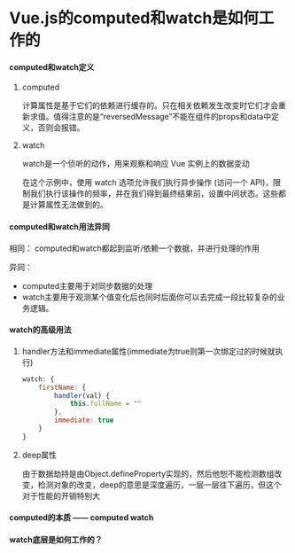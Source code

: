 # Vue.js的computed和watch是如何工作的

#### computed和watch定义

1. computed

   计算属性是基于它们的依赖进行缓存的。只在相关依赖发生改变时它们才会重新求值。值得注意的是“reversedMessage”不能在组件的props和data中定义，否则会报错。

2. watch

   watch是一个侦听的动作，用来观察和响应 Vue 实例上的数据变动

   在这个示例中，使用 watch 选项允许我们执行异步操作 (访问一个 API)，限制我们执行该操作的频率，并在我们得到最终结果前，设置中间状态。这些都是计算属性无法做到的。

#### computed和watch用法异同

相同： computed和watch都起到监听/依赖一个数据，并进行处理的作用

异同：

- computed主要用于对同步数据的处理
- watch主要用于观测某个值变化后也同时后面你可以去完成一段比较复杂的业务逻辑。

#### watch的高级用法

1. handler方法和immediate属性(immediate为true则第一次绑定过的时候就执行)

   ```js
   watch: {
       firstName: {
           handler(val) {
               this.fullName = ""
           },
           immediate: true
       }
   }
   ```

2. deep属性

   由于数据劫持是由Object.defineProperty实现的，然后他恕不能检测数组改变，检测对象的改变，deep的意思是深度遍历，一层一层往下遍历，但这个对于性能的开销特别大

#### computed的本质 —— computed watch

#### watch底层是如何工作的？